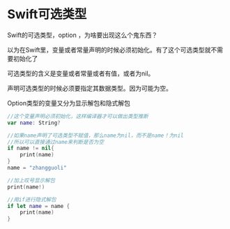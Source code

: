 # Swift可选类型

Swift的可选类型，option ，为啥要出现这么个鬼东西？

以为在Swift里，变量或者常量声明的时候必须初始化。有了这个可选类型就不需要初始化了

可选类型的含义是变量或者常量或者有值，或者为nil。

声明可选类型的时候必须要指定其数据类型。因为可能为空。

Option类型的变量又分为显示解包和隐式解包

```swift
//这个变量声明必须初始化，这样编译器才可以做出类型推断
var name: String?

//如果name声明了可选类型不赋值，那么name为nil，而不是name！为nil
//所以可以直接通过name来判断是否为空
if name != nil{
    print(name)
}
name = "zhangguoli"

//加上叹号显示解包
print(name!)

//用if进行隐式解包
if let name = name {
    print(name)
}
```



